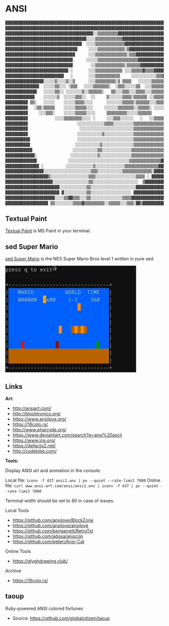 # ANSI

``` txt
▓▓▓▓▓▓▓▓▓▓▓▓▓▓▓▓▓▓▓▓▓▓▓▓▓▓▓▓▓▓▓▓▓▓▓▓▓▓▓▓▓▓▓▓▓▓▓▓▓▓▓▓▓▓▓▓▓▓▓▓▓▓▓▓▓▓▓▓▓▓▓▓▓▓▓▓▓▓▓▓
▓▓▓▓▓▓▓▓▓▓▓▓▓▓▓▓▓▓▓▓▓▓▓▓▓▓▓▓▓▓▓▓▓▓▓▓▓▓▓▓▓▓▓▓▓▓▓▓▓▓▓▓▓▓▓▓▓▓▓▓▓▓▓▓▓▓▓▓▓▓▓▓▓▓▓▓▓▓▓▓
▓▓▓▓▓▓▓▓▓▓▓▓▓▓▓▓▓▓▓▓▓▓▓▓▓▓▓▓▓▓▓▓▓▓▓▓▓▓▓░░▒▒▒▒▒▒▒▒▒▓▓▓▓▓▓▓▓▓▓▓▓▓▓▓▓▓▓▓▓▓▓▓▓▓▓▓▓▓▓
▓▓▓▓▓▓▓▓▓▓▓▓▓▓▓▓▓▓▓▓▓▓▓▓▓▓▓▓▓▓▓▓▓▓▓▓░░░░▒▒▒▒▒▒▒▒▒▒▒▒▓▓▓▓▓▓▓▓▓▓▓▓▓▓▓▓▓▓▓▓▓▓▓▓▓▓▓▓
▓▓▓▓▓▓▓▓▓▓▓▓▓▓▓▓▓▓▓▓▓▓▓▓▓▓▓▓▓▓▓▓▓▓  ░░░░▒▒▒▒▒▒▒▒▒▒▒▒▒▓▓▓▓▓▓▓▓▓▓▓▓▓▓▓▓▓▓▓▓▓▓▓▓▓▓▓
▓▓▓▓▓▓▓▓▓▓▓▓▓▓▓▓▓▓▓▓▓▓▓▓▓▓▓▓▓▓▓▓     ░░░░▒▒▒▒▒▒▒▒▒▒▒▒░▒▓▓▓▓▓▓▓▓▓▓▓▓▓▓▓▓▓▓▓▓▓▓▓▓▓
▓▓▓▓▓▓▓▓▓▓▓▓▓▓▓▓▓▓▓▓▓▓▓▓▓▓▓▓▓▓▓      ░░░▒▒▒▒▒▒▒▒▒▒▒▒▒▒░▒▒▒▓▓▓▓▓▓▓▓▓▓▓▓▓▓▓▓▓▓▓▓▓▓
▓▓▓▓▓▓▓▓▓▓▓▓▓▓▓▓▓▓▓▓▓▓▓▓▓▓▓▓▓▓      ░░░░░▒▒▒▒▒▒▒▒▒▒▒▒▒▒▒▒▒▒▓▓▓▓▓▓▓▓▓▓▓▓▓▓▓▓▓▓▓▓▓
▓▓▓▓▓▓▓▓▓▓▓▓▓▓▓▓▓▓▓▓▓▓▓▓▓▓▓▓▓▓        ░░▒▒▒▒▒▒▒▒▒▒▒▒▒░▒▒▒▒▒▒▓▓▓▓▓▓▓▓▓▓▓▓▓▓▓▓▓▓▓▓
▓▓▓▓▓▓▓▓▓▓▓▓▓▓▓▓▓▓▓▓▓▓▓▓▓▓▓▓ ░       ░░░▒▒▒▒▒▒▒▒▒▒▒▒ ░░░▒▒▒▒▒▓▒▒▒▒▓▓▓▓▓▓▓▓▓▓▓▓▓▓
▓▓▓▓▓▓▓▓▓▓▓▓▓▓▓▓▓▓▓▓▓▓▓▓▓▓   ░       ░░░▒▒▒▒▒▒▒▒▒▒▒     ░░░░░░░░░░░▒▒▒▓▓▓▓▓▓▓▓▓▓
▓▓▓▓▓▓▓▓▓▓▓▓▓▓▓▓▓░░░░░▒░░░░▒░░▒      ░░░▒▒▒▒▒▒▒▒▒░▒ ▒▒▒▒   ░░░░░░▒▒▒▒▒▒░▓▓▓▓▓▓▓▓
▓▓▓▓▓▓▓▓▓▓▓▓▓▓▓  ░░░░░▒▒░░░ ░▒▒▒   ░░░░▒▒▒▒▒▒▒░  ░▒▒▒░░░░░▒▒  ░░░▒▒▒▒▒▒▒▓▓▓▓▓▓▓▓
▓▓▓▓▓▓▓▓▓▓▓▓▓▓   ░░░░░▒▒░░ ░░░░░░░▒░░▒▒▒▒▒▒░   ▒▒░░░▒▒▒░░░▒▒▒▒░░░▒▒▒▒▒▒▒▒▓▓▓▓▓▓▓
▓▓▓▓▓▓▓▓▓▓▓▓▓    ░░░░░░▒  ░░░░░▒▒▒░░  ░░     ▒░░░░░░▒▒▒▒░▒▒▒▒▒▒ ░░▒▒▒▒▒▒░▓▓▓▓▓▓▓
▓▓▓▓▓▓▓▓▓▓ ▒▒░   ░░░░░    ░░░░░▒▒▒▒░░░░      ░░░░░░░▒▒▒▒▒░▒▒▒▒▒▒░░░▒▒▒▒▒▓▓▓▓▓▓▓▓
▓▓▓▓▓▓▓▓▓▓   ░▒▒░▒▒▒▒▒    ░░░░░▒▒▒▒▒░░░     ░░░░░░▒▒▒▒▒▒▒░░▒▒▒▒▒░ ░░░░░░▓ ▓▓▓▓▓▓
▓▓▓▓▓▓▓▓▓▓     ░░░▒▒▒░    ░░░░░▒▒▒▒▒░░░░     ▒▒▒▒▒▒▒▒▒░░░░░▒▒▒▒▒▒      ░░▒▓▓▓▓▓▓
▓▓▓▓▓▓▓▓▓▓            ░░░░▒▒▒▒▒▒▒▒░░░░ ░     ░░░▒▒▒░░░░░░   ░   ░░▒▒▒▒▒▒▒▓▓▓▓▓▓▓
▓▓▓▓▓▓▓▓▓▓                      ░░░░░░░░░░░░▒▒▒▒░░░░░░░░░▒▒▒▒▒▒▒▒▒▒▒▒▒▒▒▒▓▓▓▓▓▓▓
▓▓▓▓▓▓▓▓▓▓                       ░░░░░░░░░░░░░░░░░░░░░░░░▒▒▒▒▒▒▒▒▒▒▒▒▒▒▒▒▓▓▓▓▓▓▓
▓▓▓▓▓▓▓▓▓▓                      ░░░░░░░░░░░▒░░░░░░░░░░░░░▒▒▒▒▒▒▒▒▒▒▒▒▒▒▒▒▓▓▓▓▓▓▓
▓▓▓▓▓▓▓▓▓▓▓                     ░░░░░░░░░░░░░░░░░░░░░░░░░▒▒▒▒▒▒▒▒▒▒▒▒▒▒▒▒▓▓▓▓▓▓▓
▓▓▓▓▓▓▓▓▓▓▓                    ░░░░░░░░░░░▒░░░░░░░░░░░░░░▒▒▒▒▒▒▒▒▒▒▒▒▒▒▒▓▓▓▓▓▓▓▓
▓▓▓▓▓▓▓▓▓▓▓▓                  ░░░░░░░░░░░▒▒░░░░░░░░░░░░░▒▒▒▒▒▒▒▒▒▒▒▒▒▒▒ ▓▓▓▓▓▓▓▓
▓▓▓▓▓▓▓▓▓▓▓▓▓░               ░░░░░░░░░░░░▒░░░░░░░░░░░░░░▒▒▒▒▒▒▒▒▒▒▒▒▒▒▒▓▓▓▓▓▓▓▓▓
▓▓▓▓▓▓▓▓▓▓▓▓▓▓              ░░░░░░░░░░░░░░░░░░░░░░░░░░░▒▒▒▒▒▒▒▒▒▒▒▒▒▒▓▓▓▓▓▓▓▓▓▓▓
▓▓▓▓▓▓▓▓▓▓▓▓▓▓▓ ░          ░░░░░░░░░░░░▒░░░░░░░░░░░░░▒▒▒▒▒▒▒▒▒▒▒▒▒▒▒▓▓▓▓▓▓▓▓▓▓▓▓
▓▓▓▓▓▓▓▓▓▓▓▓▓▓▓▓▓░░░░░░░░░░░░░░░░░░░░░▒▒▒░░░░░░░░░░░▒▒▒▒▒▒▒▒▒▒▒▒▒░▓▓▓▓▓▓▓▓▓▓▓▓▓▓
▓▓▓▓▓▓▓▓▓▓▓▓▓▓▓▓▓▓▓▒░░░░░░░░░░░░░░░░░▒▒▒░░░░░░░░░░░░░░░░░░▒▒▒▒ ░ ▓▓▓▓▓▓▓▓▓▓▓▓▓▓▓
▓▓▓▓▓▓▓▓▓▓▓▓▓▓▓▓▓▓▓▓▓░░░░░░░░░░░░░░░░▒▒░░░░░░░░░░░░░░░░░░░░  ▒▓▓▓▓▓▓▓▓▓▓▓▓▓▓▓▓▓▓
▓▓▓▓▓▓▓▓▓▓▓▓▓▓▓▓▓▓▓▓▓▓▓▓░░░░░░░░░░░░▒▒░░░░░░░░░░░░░░░░░░░░▓▓▓▓▓▓▓▓▓▓▓▓▓▓▓▓▓▓▓▓▓▓
▓▓▓▓▓▓▓▓▓▓▓▓▓▓▓▓▓▓▓▓▓▓▓▓ ▓░░░░░░░░░░▒▒░░░░░░░░░░░░░░░░░░ ▓▓▓▓▓▓▓▓▓▓▓▓▓▓▓▓▓▓▓▓▓▓▓
▓▓▓▓▓▓▓▓▓▓▓▓▓▓▓▓▓▓▓▓▓▓░░░░▒▒▓▓▒▒▒░░░▒▒░░░░░░░░░░░░░░▒▒▒▒▓▓▓▓▓▓▓▓▓▓▓▓▓▓▓▓▓▓▓▓▓▓▓▓
▓▓▓▓▓▓▓▓▓▓▓▓▓▓▓▓▓▓▓ ▒▒░░░░░░░░▒▒▒▒▓▒▒▒▒▒▒▒▒▒░░▒▒▒▒▒░░░▒▒▒░▓▓▒▓▓▓▓▓▓▓▓▓▓▓▓▓▓▓▓▓▓▓
```

## Textual Paint

[Textual Paint](https://github.com/1j01/textual-paint) is MS Paint in your terminal.

## sed Super Mario

[sed Super Mario](https://github.com/chebykinn/sedmario) is the NES Super Mario Bros level 1 written in pure sed.

![sed-mario](_sed-mario.webp)

## Links

**Art:**

- <http://ansiart.com/>
- <http://blocktronics.org/>
- <https://www.ansilove.org/>
- <https://16colo.rs/>
- <http://www.pharcyde.org/>
- <https://www.deviantart.com/search?q=ansi%20ascii>
- <https://www.ice.org/>
- <https://defacto2.net/>
- <http://codelobe.com/>

**Tools:**

Display ANSI art and animation in the console:

Local file: ```iconv -f 437 ansi1.ans | pv --quiet --rate-limit 7000```
Online file: ```curl www.ansi-art.com/ansi/ansi1.ans | iconv -f 437 | pv --quiet --rate-limit 7000```

Terminal width should be set to 80 in case of issues.

Local Tools

- <https://github.com/ansilove/BlockZone>
- <https://github.com/ansilove/ansilove>
- <https://github.com/bengarrett/RetroTxt>
- <https://github.com/adoxa/ansicon>
- <https://github.com/peteri/Ansi-Cat>

Online Tools

- <https://glyphdrawing.club/>

Archive

- <https://16colo.rs/>

## taoup

Ruby-powered ANSI colored fortunes

- Source: <https://github.com/globalcitizen/taoup>

